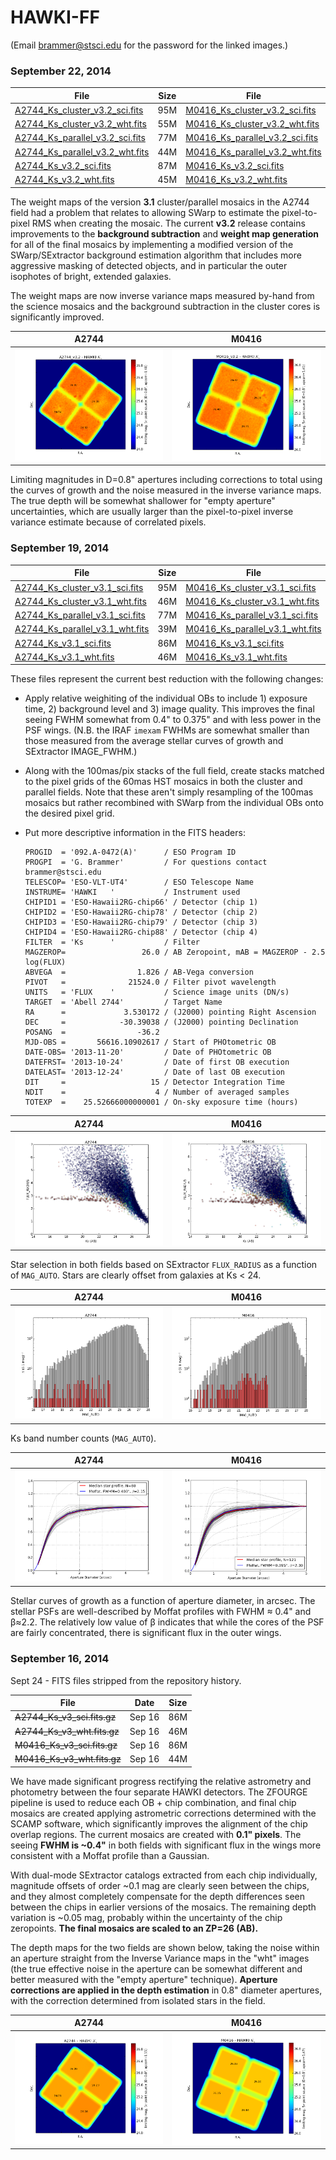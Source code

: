 HAWKI-FF
========

(Email brammer@stsci.edu for the password for the linked images.)

### September 22, 2014

|File            |  Size  |File            |  Size  |
|--------------- | ------ |--------------- | ------ |
|[A2744_Ks_cluster_v3.2_sci.fits](http://www.stsci.edu/~brammer/HFF/Stack/v3.2/A2744_Ks_cluster_v3.2_sci.fits.gz) | 95M |	[M0416_Ks_cluster_v3.2_sci.fits](http://www.stsci.edu/~brammer/HFF/Stack/v3.2/M0416_Ks_cluster_v3.2_sci.fits.gz) | 67M |
|[A2744_Ks_cluster_v3.2_wht.fits](http://www.stsci.edu/~brammer/HFF/Stack/v3.2/A2744_Ks_cluster_v3.2_wht.fits.gz) | 55M |	[M0416_Ks_cluster_v3.2_wht.fits](http://www.stsci.edu/~brammer/HFF/Stack/v3.2/M0416_Ks_cluster_v3.2_wht.fits.gz) | 38M |
|[A2744_Ks_parallel_v3.2_sci.fits](http://www.stsci.edu/~brammer/HFF/Stack/v3.2/A2744_Ks_parallel_v3.2_sci.fits.gz) | 77M |	[M0416_Ks_parallel_v3.2_sci.fits](http://www.stsci.edu/~brammer/HFF/Stack/v3.2/M0416_Ks_parallel_v3.2_sci.fits.gz) | 81M |
|[A2744_Ks_parallel_v3.2_wht.fits](http://www.stsci.edu/~brammer/HFF/Stack/v3.2/A2744_Ks_parallel_v3.2_wht.fits.gz) | 44M |	[M0416_Ks_parallel_v3.2_wht.fits](http://www.stsci.edu/~brammer/HFF/Stack/v3.2/M0416_Ks_parallel_v3.2_wht.fits.gz) | 45M |
|[A2744_Ks_v3.2_sci.fits](http://www.stsci.edu/~brammer/HFF/Stack/v3.2/A2744_Ks_v3.2_sci.fits.gz) | 87M |	[M0416_Ks_v3.2_sci.fits](http://www.stsci.edu/~brammer/HFF/Stack/v3.2/M0416_Ks_v3.2_sci.fits.gz) | 86M |
|[A2744_Ks_v3.2_wht.fits](http://www.stsci.edu/~brammer/HFF/Stack/v3.2/A2744_Ks_v3.2_wht.fits.gz) | 45M |	[M0416_Ks_v3.2_wht.fits](http://www.stsci.edu/~brammer/HFF/Stack/v3.2/M0416_Ks_v3.2_wht.fits.gz) | 53M |

The weight maps of the version **3.1** cluster/parallel mosaics in the A2744 field had a problem that relates to allowing SWarp to estimate the pixel-to-pixel RMS when creating the mosaic.  The current **v3.2** release contains improvements to the **background subtraction** and **weight map generation** for all of the final mosaics by implementing a modified version of the SWarp/SExtractor background estimation algorithm that includes more aggressive masking of detected objects, and in particular the outer isophotes of bright, extended galaxies.  

The weight maps are now inverse variance maps measured by-hand from the science mosaics and the background subtraction in the cluster cores is significantly improved.

| A2744 |  M0416 |
| ----- | ------ |
| ![A2744 Stars](https://raw.githubusercontent.com/gbrammer/HAWKI-FF/master/Doc/A2744_limiting_mag_v3.2.png) | ![M0416 Stars](https://raw.githubusercontent.com/gbrammer/HAWKI-FF/master/Doc/M0416_limiting_mag_v3.2.png) |

Limiting magnitudes in D=0.8" apertures including corrections to total using the curves of growth and the noise measured in the inverse variance maps.  The true depth will be somewhat shallower for "empty aperture" uncertainties, which are usually larger than the pixel-to-pixel inverse variance estimate because of correlated pixels.



### September 19, 2014

|File            |  Size  |File            |  Size  |
|--------------- | ------ |--------------- | ------ |
|[A2744_Ks_cluster_v3.1_sci.fits](http://www.stsci.edu/~brammer/HFF/Stack/v3.1/A2744_Ks_cluster_v3.1_sci.fits.gz) | 95M |	[M0416_Ks_cluster_v3.1_sci.fits](http://www.stsci.edu/~brammer/HFF/Stack/v3.1/M0416_Ks_cluster_v3.1_sci.fits.gz) | 67M |
|[A2744_Ks_cluster_v3.1_wht.fits](http://www.stsci.edu/~brammer/HFF/Stack/v3.1/A2744_Ks_cluster_v3.1_wht.fits.gz) | 46M |	[M0416_Ks_cluster_v3.1_wht.fits](http://www.stsci.edu/~brammer/HFF/Stack/v3.1/M0416_Ks_cluster_v3.1_wht.fits.gz) | 33M |
|[A2744_Ks_parallel_v3.1_sci.fits](http://www.stsci.edu/~brammer/HFF/Stack/v3.1/A2744_Ks_parallel_v3.1_sci.fits.gz) | 77M |	[M0416_Ks_parallel_v3.1_sci.fits](http://www.stsci.edu/~brammer/HFF/Stack/v3.1/M0416_Ks_parallel_v3.1_sci.fits.gz) | 81M |
|[A2744_Ks_parallel_v3.1_wht.fits](http://www.stsci.edu/~brammer/HFF/Stack/v3.1/A2744_Ks_parallel_v3.1_wht.fits.gz) | 39M |	[M0416_Ks_parallel_v3.1_wht.fits](http://www.stsci.edu/~brammer/HFF/Stack/v3.1/M0416_Ks_parallel_v3.1_wht.fits.gz) | 40M |
|[A2744_Ks_v3.1_sci.fits](http://www.stsci.edu/~brammer/HFF/Stack/v3.1/A2744_Ks_v3.1_sci.fits.gz) | 86M |	[M0416_Ks_v3.1_sci.fits](http://www.stsci.edu/~brammer/HFF/Stack/v3.1/M0416_Ks_v3.1_sci.fits.gz) | 86M |
|[A2744_Ks_v3.1_wht.fits](http://www.stsci.edu/~brammer/HFF/Stack/v3.1/A2744_Ks_v3.1_wht.fits.gz) | 46M |	[M0416_Ks_v3.1_wht.fits](http://www.stsci.edu/~brammer/HFF/Stack/v3.1/M0416_Ks_v3.1_wht.fits.gz) | 44M |

These files represent the current best reduction with the following changes:

* Apply relative weighiting of the individual OBs to include 1) exposure time, 2) background level and 3) image quality.  This improves the final seeing FWHM somewhat from 0.4" to 0.375" and with less power in the PSF wings.  (N.B. the IRAF `imexam` FWHMs are somewhat smaller than those measured from the average stellar curves of growth and SExtractor IMAGE_FWHM.)

* Along with the 100mas/pix stacks of the full field, create stacks matched to the pixel grids of the 60mas HST mosaics in both the cluster and parallel fields.  Note that these aren't simply resampling of the 100mas mosaics but rather recombined with SWarp from the individual OBs onto the desired pixel grid.

* Put more descriptive information in the FITS headers:
    
    ```
    PROGID  = '092.A-0472(A)'      / ESO Program ID
    PROGPI  = 'G. Brammer'         / For questions contact brammer@stsci.edu
    TELESCOP= 'ESO-VLT-UT4'        / ESO Telescope Name
    INSTRUME= 'HAWKI   '           / Instrument used
    CHIPID1 = 'ESO-Hawaii2RG-chip66' / Detector (chip 1)
    CHIPID2 = 'ESO-Hawaii2RG-chip78' / Detector (chip 2)
    CHIPID3 = 'ESO-Hawaii2RG-chip79' / Detector (chip 3)
    CHIPID4 = 'ESO-Hawaii2RG-chip88' / Detector (chip 4)
    FILTER  = 'Ks      '           / Filter
    MAGZEROP=                 26.0 / AB Zeropoint, mAB = MAGZEROP - 2.5 log(FLUX)
    ABVEGA  =                1.826 / AB-Vega conversion
    PIVOT   =              21524.0 / Filter pivot wavelength
    UNITS   = 'FLUX    '           / Science image units (DN/s)
    TARGET  = 'Abell 2744'         / Target Name
    RA      =             3.530172 / (J2000) pointing Right Ascension
    DEC     =            -30.39038 / (J2000) pointing Declination
    POSANG  =                -36.2
    MJD-OBS =       56616.10902617 / Start of PHOtometric OB
    DATE-OBS= '2013-11-20'         / Date of PHOtometric OB
    DATEFRST= '2013-10-24'         / Date of first OB execution
    DATELAST= '2013-12-24'         / Date of last OB execution
    DIT     =                   15 / Detector Integration Time
    NDIT    =                    4 / Number of averaged samples
    TOTEXP  =    25.52666000000001 / On-sky exposure time (hours)
    ```
    
| A2744 |  M0416 |
| ----- | ------ |
| ![A2744 Stars](https://raw.githubusercontent.com/gbrammer/HAWKI-FF/master/Doc/v3.1/A2744_star_selection.png) | ![M0416 Stars](https://raw.githubusercontent.com/gbrammer/HAWKI-FF/master/Doc/v3.1/M0416_star_selection.png) |

Star selection in both fields based on SExtractor `FLUX_RADIUS` as a function of `MAG_AUTO`. Stars are clearly offset from galaxies at Ks < 24.

| A2744 |  M0416 |
| ----- | ------ |
| ![A2744 Number Counts](https://raw.githubusercontent.com/gbrammer/HAWKI-FF/master/Doc/v3.1/A2744_number_counts.png) | ![M0416 Number Counts](https://raw.githubusercontent.com/gbrammer/HAWKI-FF/master/Doc/v3.1/M0416_number_counts.png) |

Ks band number counts (`MAG_AUTO`). 

| A2744 |  M0416 |
| ----- | ------ |
| ![A2744 CoG](https://raw.githubusercontent.com/gbrammer/HAWKI-FF/master/Doc/v3.1/A2744_apcorr.png) | ![M0416 CoG](https://raw.githubusercontent.com/gbrammer/HAWKI-FF/master/Doc/v3.1/M0416_apcorr.png) |

Stellar curves of growth as a function of aperture diameter, in arcsec. The stellar PSFs are well-described by Moffat profiles with FWHM &#x2248; 0.4" and &beta;&#x2248;2.2.  The relatively low value of &beta; indicates that while the cores of the PSF are fairly concentrated, there is significant flux in the outer wings.

### September 16, 2014

Sept 24 - FITS files stripped from the repository history.

|      File            | Date   |  Size |
| -------------------- | ------ | ----- |
| ~~A2744_Ks_v3_sci.fits.gz~~ |  Sep 16 |  86M | 
| ~~A2744_Ks_v3_wht.fits.gz~~ |  Sep 16 |  46M | 
| ~~M0416_Ks_v3_sci.fits.gz~~ |  Sep 16 |  86M | 
| ~~M0416_Ks_v3_wht.fits.gz~~ |  Sep 16 |  44M | 


We have made significant progress rectifying the relative astrometry and photometry between the four separate HAWKI detectors.  The ZFOURGE pipeline is used to reduce each OB + chip combination, and final chip mosaics are created applying astrometric corrections determined with the SCAMP software, which significantly improves the alignment of the chip overlap regions.  The current mosaics are created with **0.1" pixels**.  The seeing **FWHM is ~0.4"** in both fields with significant flux in the wings more consistent with a Moffat profile than a Gaussian.
    
With dual-mode SExtractor catalogs extracted from each chip individually, magnitude offsets of order ~0.1 mag are clearly seen between the chips, and they almost completely compensate for the depth differences seen between the chips in earlier versions of the mosaics.  The remaining depth variation is ~0.05 mag, probably within the uncertainty of the chip zeropoints.  **The final mosaics are scaled to an ZP=26 (AB).**

The depth maps for the two fields are shown below, taking the noise within an aperture straight from the Inverse Variance maps in the "wht" images (the true effective noise in the aperture can be somewhat different and better measured with the "empty aperture" technique).  **Aperture corrections are applied in the depth estimation** in 0.8" diameter apertures, with the correction determined from isolated stars in the field.

| A2744 |  M0416 |
| ----- | ------ |
| ![A2744 Depth](https://raw.githubusercontent.com/gbrammer/HAWKI-FF/master/Doc/A2744_limiting_mag.png) | ![M0416 Depth](https://raw.githubusercontent.com/gbrammer/HAWKI-FF/master/Doc/M0416_limiting_mag.png) |

